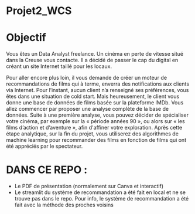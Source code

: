 # Projet2_WCS

# Objectif
 Vous êtes un Data Analyst freelance. Un cinéma en perte de vitesse situé dans la Creuse vous contacte. Il a décidé de passer le cap du digital en créant un site Internet taillé pour les locaux.
 
Pour aller encore plus loin, il vous demande de créer un moteur de recommandations de films qui à terme, enverra des notifications aux clients via Internet.
Pour l’instant, aucun client n’a renseigné ses préférences, vous êtes dans une situation de cold start. Mais heureusement, le client vous donne une base de données de films basée sur la plateforme IMDb.
Vous allez commencer par proposer une analyse complète de la base de données. Suite à une première analyse, vous pouvez décider de spécialiser votre cinéma, par exemple sur la « période années 90 », ou alors sur « les films d’action et d’aventure », afin d'affiner votre exploration.
Après cette étape analytique, sur la fin du projet, vous utiliserez des algorithmes de machine learning pour recommander des films en fonction de films qui ont été appréciés par le spectateur.
 
 # DANS CE REPO : 
 
 - Le PDF de présentation (normalement sur Canva et interactif)
 - Le streamlit du système de recommandation a été fait en local et ne se trouve pas dans le repo. Pour info, le système de recommandation a été fait avec la méthode des proches voisins
